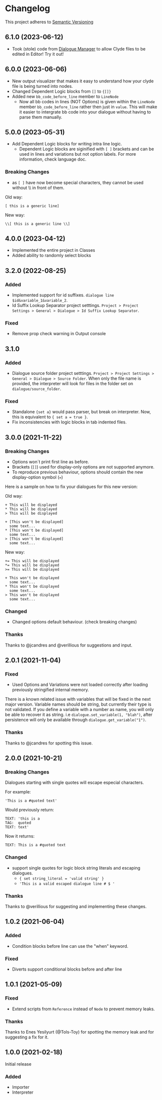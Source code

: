 # Changelog

This project adheres to [Semantic Versioning](https://semver.org/spec/v2.0.0.html)

## 6.1.0 (2023-06-12)
- Took (stole) code from [Dialogue Manager](https://github.com/nathanhoad/godot_dialogue_manager) to allow Clyde files to be edited in Editor! Try it out!

## 6.0.0 (2023-06-06)
- New output visualizer that makes it easy to understand how your clyde file is being turned into nodes.
- Changed Dependent Logic blocks from `[]` to `{[]}`
- Added new `bb_code_before_line` member to `LineNode` 
	- Now all bb codes in lines (NOT Options) is given within the `LineNode` member `bb_code_before_line` rather then just in `value`. This will make it easier to intergrate bb code into your dialogue without having to parse them manually.

## 5.0.0 (2023-05-31)

- Add Dependent Logic blocks for writing intra line logic. 
	- Dependent Logic blocks are siginified with `[ ]` brackets and can be used in lines and variations but not option labels. For more information, check language doc.

### Breaking Changes

- as `[ ]` have now become special characters, they cannot be used without \\\ in front of them.

Old way:
```
[ this is a generic line]
```
New way:
```
\\[ this is a generic line \\]
```

## 4.0.0 (2023-04-12)

- Implemented the entire project in Classes
- Added ability to randomly select blocks


## 3.2.0 (2022-08-25)

### Added

- Implemented support for id suffixes. `dialogue line $id&variable_1&variable_2`.
- Id Suffix Lookup Separator project setttings. `Project > Project Settings > General > Dialogue > Id Suffix Lookup Separator`.

### Fixed
- Remove prop check warning in Output console

## 3.1.0

### Added

- Dialogue source folder project setttings. `Project > Project Settings > General > Dialogue > Source Folder`.
  When only the file name is provided, the interpreter will look for files in the folder set on `dialogue/source_folder`.

### Fixed

- Standalone `{set a}` would pass parser, but break on interpreter. Now, this is equivalent to `{ set a = true }`.
- Fix inconsistencies with logic blocks in tab indented files.

## 3.0.0 (2021-11-22)

### Breaking Changes

- Options won´t print first line as before.
- Brackets (`[]`) used for display-only options are not supported anymore.
- To reproduce previous behaviour, options should contain the new display-option symbol (`=`)

Here is a sample on how to fix your dialogues for this new version:

Old way:
```
+ This will be displayed
* This will be displayed
> This will be displayed

+ [This won't be displayed]
  some text...
* [This won't be displayed]
  some text...
> [This won't be displayed]
  some text...
```
New way:
```
+= This will be displayed
*= This will be displayed
>= This will be displayed

+ This won't be displayed
  some text...
* This won't be displayed
  some text...
> This won't be displayed
  some text...
```

### Changed

- Changed options default behaviour. (check breaking changes)

### Thanks

Thanks to @jcandres and @verillious for suggestions and input.

## 2.0.1 (2021-11-04)

### Fixed

- Used Options and Variations were not loaded correctly after loading previously stringified internal memory.

There is a known related issue with variables that will be fixed in the next major version. Variable names should be string,
but currently their type is not validated. If you define a variable with a number as name, you will only be able to recover it
as string. i.e `dialogue.set_variable(1, "blah")`, after persistence will only be available through `dialogue.get_variable("1")`.

### Thanks

Thanks to @jcandres for spotting this issue.

## 2.0.0 (2021-10-21)

### Breaking Changes

Dialogues starting with single quotes will escape especial characters.

For example:
```
'This is a #quoted text'
```
Would previously return:
```
TEXT: 'this is a
TAG:  quoted
TEXT: text'
```
Now it returns:
```
TEXT: This is a #quoted text
```

### Changed

- support single quotes for logic block string literals and escaping dialogues.
	- `{ set string_literal = 'valid string' }`
	- `'This is a valid escaped dialogue line # $ '`

### Thanks

Thanks to @verillious for suggesting and implementing these changes.

## 1.0.2 (2021-06-04)

### Added

- Condition blocks before line can use the "when" keyword.

### Fixed

- Diverts support conditional blocks before and after line

## 1.0.1 (2021-05-09)

### Fixed

- Extend scripts from `Reference` instead of `Node` to prevent memory leaks.

### Thanks

Thanks to Enes Yesilyurt (@Tols-Toy) for spotting the memory leak and for suggesting a fix for it.

## 1.0.0 (2021-02-18)

Initial release

### Added

- Importer
- Interpreter
